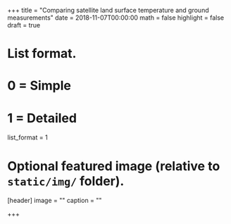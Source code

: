 +++
title = "Comparing satellite land surface temperature and ground measurements"
date = 2018-11-07T00:00:00
math = false
highlight = false
draft = true
# List format.
#   0 = Simple
#   1 = Detailed
list_format = 1

# Optional featured image (relative to `static/img/` folder).
[header]
image = ""
caption = ""


+++
